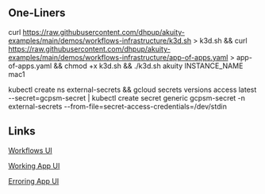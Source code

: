## One-Liners
curl https://raw.githubusercontent.com/dhpup/akuity-examples/main/demos/workflows-infrastructure/k3d.sh > k3d.sh && curl https://raw.githubusercontent.com/dhpup/akuity-examples/main/demos/workflows-infrastructure/app-of-apps.yaml > app-of-apps.yaml && chmod +x k3d.sh && ./k3d.sh akuity INSTANCE_NAME mac1

kubectl create ns external-secrets && gcloud secrets versions access latest --secret=gcpsm-secret | kubectl create secret generic gcpsm-secret -n external-secrets --from-file=secret-access-credentials=/dev/stdin

## Links
[Workflows UI](https://localhost:30000)

[Working App UI](http://localhost:30001)

[Erroring App UI](http://localhost:30002)
